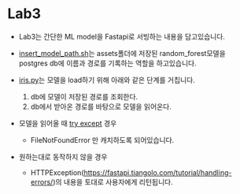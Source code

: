 # Lab3

- Lab3는 간단한 ML model을 Fastapi로 서빙하는 내용을 담고있습니다.

- [insert_model_path.sh](./insert_model_path.sh)는 assets폴더에 저장된 random_forest모델을 postgres db에 이름과 경로를 기록하는 역할을 하고있습니다.

- [iris.py](./app/router/iris.py)는 모델을 load하기 위해 아래와 같은 단계를 거칩니다.
  1. db에 모델이 저장된 경로를 조회한다.
  2. db에서 받아온 경로를 바탕으로 모델을 읽어온다.

- 모델을 읽어올 때 [try except](https://wikidocs.net/30) 경우
  - FileNotFoundError 만 캐치하도록 되어있습니다.

- 원하는대로 동작하지 않을 경우
  - HTTPException(https://fastapi.tiangolo.com/tutorial/handling-errors/)의 내용을 토대로 사용자에게 리턴됩니다.